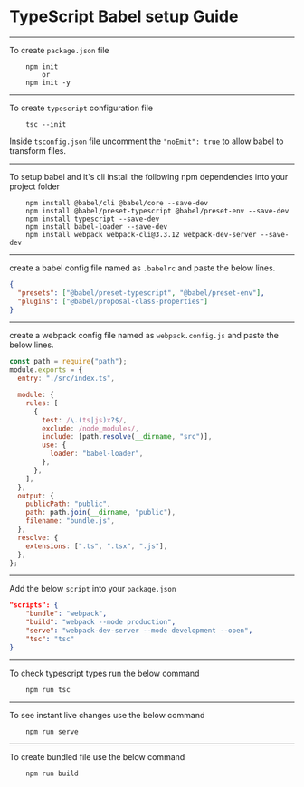 # TypeScript Babel setup Guide

---

To create `package.json` file

```
    npm init
        or
    npm init -y
```

---

To create `typescript` configuration file

```
    tsc --init
```

Inside `tsconfig.json` file uncomment the `"noEmit": true` to allow babel to transform files.

---

To setup babel and it's cli install the following npm dependencies into your project folder

```
    npm install @babel/cli @babel/core --save-dev
    npm install @babel/preset-typescript @babel/preset-env --save-dev
    npm install typescript --save-dev
    npm install babel-loader --save-dev
    npm install webpack webpack-cli@3.3.12 webpack-dev-server --save-dev
```

---

create a babel config file named as `.babelrc` and paste the below lines.

```json
{
  "presets": ["@babel/preset-typescript", "@babel/preset-env"],
  "plugins": ["@babel/proposal-class-properties"]
}
```

---

create a webpack config file named as `webpack.config.js` and paste the below lines.

```js
const path = require("path");
module.exports = {
  entry: "./src/index.ts",

  module: {
    rules: [
      {
        test: /\.(ts|js)x?$/,
        exclude: /node_modules/,
        include: [path.resolve(__dirname, "src")],
        use: {
          loader: "babel-loader",
        },
      },
    ],
  },
  output: {
    publicPath: "public",
    path: path.join(__dirname, "public"),
    filename: "bundle.js",
  },
  resolve: {
    extensions: [".ts", ".tsx", ".js"],
  },
};
```

---

Add the below `script` into your `package.json`

```json
"scripts": {
    "bundle": "webpack",
    "build": "webpack --mode production",
    "serve": "webpack-dev-server --mode development --open",
    "tsc": "tsc"
}
```

---

To check typescript types run the below command

```
    npm run tsc
```

---

To see instant live changes use the below command

```
    npm run serve
```

---

To create bundled file use the below command

```
    npm run build
```
